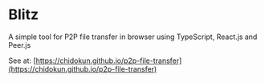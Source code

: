 # Blitz

A simple tool for P2P file transfer in browser using TypeScript, React.js and Peer.js

See at: [https://chidokun.github.io/p2p-file-transfer](https://chidokun.github.io/p2p-file-transfer)
